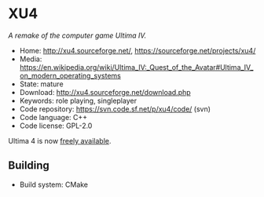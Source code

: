 # XU4

_A remake of the computer game Ultima IV._

- Home: http://xu4.sourceforge.net/, https://sourceforge.net/projects/xu4/
- Media: <https://en.wikipedia.org/wiki/Ultima_IV:_Quest_of_the_Avatar#Ultima_IV_on_modern_operating_systems>
- State: mature
- Download: http://xu4.sourceforge.net/download.php
- Keywords: role playing, singleplayer
- Code repository: https://svn.code.sf.net/p/xu4/code/ (svn)
- Code language: C++
- Code license: GPL-2.0

Ultima 4 is now [freely available](https://www.gog.com/game/ultima_4).

## Building

- Build system: CMake
